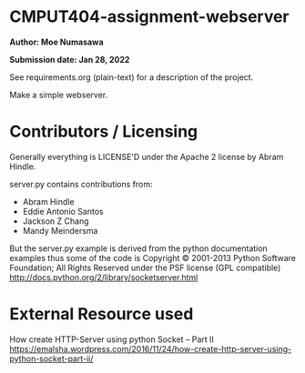 CMPUT404-assignment-webserver
=============================

**Author: Moe Numasawa**

**Submission date: Jan 28, 2022**

See requirements.org (plain-text) for a description of the project.

Make a simple webserver.

Contributors / Licensing
========================

Generally everything is LICENSE'D under the Apache 2 license by Abram Hindle.

server.py contains contributions from:

* Abram Hindle
* Eddie Antonio Santos
* Jackson Z Chang
* Mandy Meindersma 

But the server.py example is derived from the python documentation
examples thus some of the code is Copyright © 2001-2013 Python
Software Foundation; All Rights Reserved under the PSF license (GPL
compatible) http://docs.python.org/2/library/socketserver.html

External Resource used
======================
How create HTTP-Server using python Socket – Part II
https://emalsha.wordpress.com/2016/11/24/how-create-http-server-using-python-socket-part-ii/
